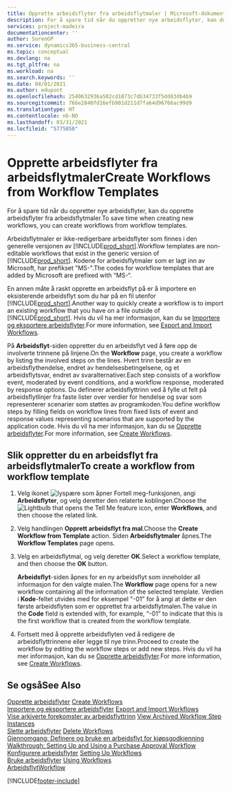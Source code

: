 ```yaml
---
title: Opprette arbeidsflyter fra arbeidsflytmaler | Microsoft-dokumentasjon
description: For å spare tid når du oppretter nye arbeidsflyter, kan du opprette arbeidsflyter fra arbeidsflytmaler.
services: project-madeira
documentationcenter: ''
author: SorenGP
ms.service: dynamics365-business-central
ms.topic: conceptual
ms.devlang: na
ms.tgt_pltfrm: na
ms.workload: na
ms.search.keywords: ''
ms.date: 04/01/2021
ms.author: edupont
ms.openlocfilehash: 2540632936a502cd1873c7db34733f5dd83db4b9
ms.sourcegitcommit: 766e2840fd16efb901d211d7fa64d96766ac99d9
ms.translationtype: HT
ms.contentlocale: nb-NO
ms.lasthandoff: 03/31/2021
ms.locfileid: "5775850"
---
```

# <a name="create-workflows-from-workflow-templates"></a><span data-ttu-id="dd0e6-103">Opprette arbeidsflyter fra arbeidsflytmaler</span><span class="sxs-lookup"><span data-stu-id="dd0e6-103">Create Workflows from Workflow Templates</span></span>
<span data-ttu-id="dd0e6-104">For å spare tid når du oppretter nye arbeidsflyter, kan du opprette arbeidsflyter fra arbeidsflytmaler.</span><span class="sxs-lookup"><span data-stu-id="dd0e6-104">To save time when creating new workflows, you can create workflows from workflow templates.</span></span>  

 <span data-ttu-id="dd0e6-105">Arbeidsflytmaler er ikke-redigerbare arbeidsflyter som finnes i den generelle versjonen av [!INCLUDE[prod_short](includes/prod_short.md)].</span><span class="sxs-lookup"><span data-stu-id="dd0e6-105">Workflow templates are non-editable workflows that exist in the generic version of [!INCLUDE[prod_short](includes/prod_short.md)].</span></span> <span data-ttu-id="dd0e6-106">Kodene for arbeidsflytmaler som er lagt inn av Microsoft, har prefikset "MS-".</span><span class="sxs-lookup"><span data-stu-id="dd0e6-106">The codes for workflow templates that are added by Microsoft are prefixed with “MS-“.</span></span>  

 <span data-ttu-id="dd0e6-107">En annen måte å raskt opprette en arbeidsflyt på er å importere en eksisterende arbeidsflyt som du har på en fil utenfor [!INCLUDE[prod_short](includes/prod_short.md)].</span><span class="sxs-lookup"><span data-stu-id="dd0e6-107">Another way to quickly create a workflow is to import an existing workflow that you have on a file outside of [!INCLUDE[prod_short](includes/prod_short.md)].</span></span> <span data-ttu-id="dd0e6-108">Hvis du vil ha mer informasjon, kan du se [Importere og eksportere arbeidsflyter](across-how-to-export-and-import-workflows.md).</span><span class="sxs-lookup"><span data-stu-id="dd0e6-108">For more information, see [Export and Import Workflows](across-how-to-export-and-import-workflows.md).</span></span>  

<span data-ttu-id="dd0e6-109">På **Arbeidsflyt**-siden oppretter du en arbeidsflyt ved å føre opp de involverte trinnene på linjene.</span><span class="sxs-lookup"><span data-stu-id="dd0e6-109">On the **Workflow** page, you create a workflow by listing the involved steps on the lines.</span></span> <span data-ttu-id="dd0e6-110">Hvert trinn består av en arbeidsflythendelse, endret av hendelsesbetingelsene, og et arbeidsflytsvar, endret av svaralternativer.</span><span class="sxs-lookup"><span data-stu-id="dd0e6-110">Each step consists of a workflow event, moderated by event conditions, and a workflow response, moderated by response options.</span></span> <span data-ttu-id="dd0e6-111">Du definerer arbeidsflyttrinn ved å fylle ut felt på arbeidsflytlinjer fra faste lister over verdier for hendelse og svar som representerer scenarier som støttes av programkoden.</span><span class="sxs-lookup"><span data-stu-id="dd0e6-111">You define workflow steps by filling fields on workflow lines from fixed lists of event and response values representing scenarios that are supported by the application code.</span></span> <span data-ttu-id="dd0e6-112">Hvis du vil ha mer informasjon, kan du se [Opprette arbeidsflyter](across-how-to-create-workflows.md).</span><span class="sxs-lookup"><span data-stu-id="dd0e6-112">For more information, see [Create Workflows](across-how-to-create-workflows.md).</span></span>  

## <a name="to-create-a-workflow-from-workflow-template"></a><span data-ttu-id="dd0e6-113">Slik oppretter du en arbeidsflyt fra arbeidsflytmaler</span><span class="sxs-lookup"><span data-stu-id="dd0e6-113">To create a workflow from workflow template</span></span>  
1.  <span data-ttu-id="dd0e6-114">Velg ikonet ![lyspære som åpner Fortell meg-funksjonen](media/ui-search/search_small.png "Fortell hva du vil gjøre"), angi **Arbeidsflyter**, og velg deretter den relaterte koblingen.</span><span class="sxs-lookup"><span data-stu-id="dd0e6-114">Choose the ![Lightbulb that opens the Tell Me feature](media/ui-search/search_small.png "Tell me what you want to do") icon, enter **Workflows**, and then choose the related link.</span></span>  
2.  <span data-ttu-id="dd0e6-115">Velg handlingen **Opprett arbeidsflyt fra mal**.</span><span class="sxs-lookup"><span data-stu-id="dd0e6-115">Choose the **Create Workflow from Template** action.</span></span> <span data-ttu-id="dd0e6-116">Siden **Arbeidsflytmaler** åpnes.</span><span class="sxs-lookup"><span data-stu-id="dd0e6-116">The **Workflow Templates** page opens.</span></span>  
3.  <span data-ttu-id="dd0e6-117">Velg en arbeidsflytmal, og velg deretter **OK**.</span><span class="sxs-lookup"><span data-stu-id="dd0e6-117">Select a workflow template, and then choose the **OK** button.</span></span>  

     <span data-ttu-id="dd0e6-118">**Arbeidsflyt**-siden åpnes for en ny arbeidsflyt som inneholder all informasjon for den valgte malen.</span><span class="sxs-lookup"><span data-stu-id="dd0e6-118">The **Workflow** page opens for a new workflow containing all the information of the selected template.</span></span> <span data-ttu-id="dd0e6-119">Verdien i **Kode**-feltet utvides med for eksempel "-01" for å angi at dette er den første arbeidsflyten som er opprettet fra arbeidsflytmalen.</span><span class="sxs-lookup"><span data-stu-id="dd0e6-119">The value in the **Code** field is extended with, for example, “-01” to indicate that this is the first workflow that is created from the workflow template.</span></span>  
4.  <span data-ttu-id="dd0e6-120">Fortsett med å opprette arbeidsflyten ved å redigere de arbeidsflyttrinnene eller legge til nye trinn.</span><span class="sxs-lookup"><span data-stu-id="dd0e6-120">Proceed to create the workflow by editing the workflow steps or add new steps.</span></span> <span data-ttu-id="dd0e6-121">Hvis du vil ha mer informasjon, kan du se [Opprette arbeidsflyter](across-how-to-create-workflows.md).</span><span class="sxs-lookup"><span data-stu-id="dd0e6-121">For more information, see [Create Workflows](across-how-to-create-workflows.md).</span></span>  

## <a name="see-also"></a><span data-ttu-id="dd0e6-122">Se også</span><span class="sxs-lookup"><span data-stu-id="dd0e6-122">See Also</span></span>  
 <span data-ttu-id="dd0e6-123">[Opprette arbeidsflyter](across-how-to-create-workflows.md) </span><span class="sxs-lookup"><span data-stu-id="dd0e6-123">[Create Workflows](across-how-to-create-workflows.md) </span></span>  
 <span data-ttu-id="dd0e6-124">[Importere og eksportere arbeidsflyter](across-how-to-export-and-import-workflows.md) </span><span class="sxs-lookup"><span data-stu-id="dd0e6-124">[Export and Import Workflows](across-how-to-export-and-import-workflows.md) </span></span>  
 <span data-ttu-id="dd0e6-125">[Vise arkiverte forekomster av arbeidsflyttrinn](across-how-to-view-archived-workflow-step-instances.md) </span><span class="sxs-lookup"><span data-stu-id="dd0e6-125">[View Archived Workflow Step Instances](across-how-to-view-archived-workflow-step-instances.md) </span></span>  
 <span data-ttu-id="dd0e6-126">[Slette arbeidsflyter](across-how-to-delete-workflows.md) </span><span class="sxs-lookup"><span data-stu-id="dd0e6-126">[Delete Workflows](across-how-to-delete-workflows.md) </span></span>  
 <span data-ttu-id="dd0e6-127">[Gjennomgang: Definere og bruke en arbeidsflyt for kjøpsgodkjenning](walkthrough-setting-up-and-using-a-purchase-approval-workflow.md) </span><span class="sxs-lookup"><span data-stu-id="dd0e6-127">[Walkthrough: Setting Up and Using a Purchase Approval Workflow](walkthrough-setting-up-and-using-a-purchase-approval-workflow.md) </span></span>  
 <span data-ttu-id="dd0e6-128">[Konfigurere arbeidsflyter](across-set-up-workflows.md) </span><span class="sxs-lookup"><span data-stu-id="dd0e6-128">[Setting Up Workflows](across-set-up-workflows.md) </span></span>  
 <span data-ttu-id="dd0e6-129">[Bruke arbeidsflyter](across-use-workflows.md) </span><span class="sxs-lookup"><span data-stu-id="dd0e6-129">[Using Workflows](across-use-workflows.md) </span></span>  
 [<span data-ttu-id="dd0e6-130">Arbeidsflyt</span><span class="sxs-lookup"><span data-stu-id="dd0e6-130">Workflow</span></span>](across-workflow.md)   


[!INCLUDE[footer-include](includes/footer-banner.md)]